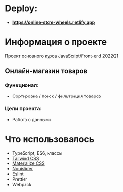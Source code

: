 # Deploy: 
* **https://online-store-wheels.netlify.app**

# Информация о проекте
Проект основного курса JavaScript/Front-end 2022Q1

## Онлайн-магазин товаров
### Функционал:
* Сортировка / поиск / фильтрация товаров
### Цели проекта: 
* Работа с данными

# Что использовалось
* TypeScript, ES6, классы
* [Tailwind CSS](https://tailwindcss.com/)
* [Materialize CSS](https://materializecss.com/)
* [Nouislider](https://refreshless.com/nouislider/)
* Eslint
* Prettier
* Webpack
